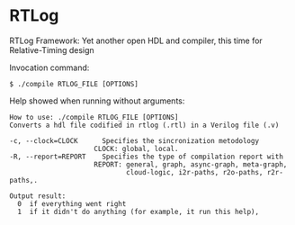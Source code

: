 # RTLog
RTLog Framework: Yet another open HDL and compiler, this time for Relative-Timing design

Invocation command:

	$ ./compile RTLOG_FILE [OPTIONS]

Help showed when running without arguments:

	How to use: ./compile RTLOG_FILE [OPTIONS]
	Converts a hdl file codified in rtlog (.rtl) in a Verilog file (.v) 

  	-c, --clock=CLOCK      Specifies the sincronization metodology 
                         CLOCK: global, local.
  	-R, --report=REPORT    Specifies the type of compilation report with 
                         REPORT: general, graph, async-graph, meta-graph, 
                                 cloud-logic, i2r-paths, r2o-paths, r2r-paths,.

	Output result:
	  0  if everything went right
	  1  if it didn't do anything (for example, it run this help),

